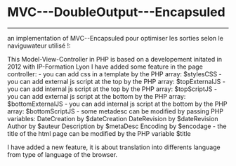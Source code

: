 # MVC---DoubleOutput---Encapsuled
---
an implementation of MVC--Encapsuled pour optimiser les sorties selon le naviguwateur utilisé !:

This Model-View-Controller in PHP is based on a developement initated in 2012 with IP-Formation Lyon
I have added some feature in the page controller:
	- you can add css in a template by the PHP array: $stylesCSS
	- you can add external js script at the top by the PHP array: $topExternalJS
	- you can add internal js script at the top by the PHP array: $topScriptJS
	- you can add external js script at the bottom by the PHP array: $bottomExternalJS
	- you can add internal js script at the bottom by the PHP array: $bottomScriptJS
	- some metadesc can be modified by passing PHP variables:
				 DateCreation by $dateCreation
				 DateRevision by $dateRevision
				 Author by $auteur
				 Description by $metaDesc
				 Encoding by $encodage
	- the title of the html page can be modified by the PHP variable $title
	
I have added a new feature, it is about translation into differents language from type of language of the browser.
